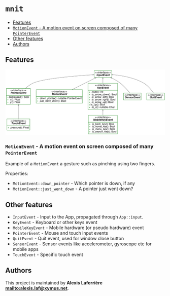 # `mnit`

* [Features](#Features)
* [`MotionEvent` - A motion event on screen composed of many `PointerEvent`](#`MotionEvent`---A-motion-event-on-screen-composed-of-many-`PointerEvent`)
* [Other features](#Other-features)
* [Authors](#Authors)

## Features

![Diagram for `mnit`](uml-mnit.svg)

### `MotionEvent` - A motion event on screen composed of many `PointerEvent`

Example of a `MotionEvent` a gesture such as pinching using two fingers.

Properties:

* `MotionEvent::down_pointer` - Which pointer is down, if any
* `MotionEvent::just_went_down` - A pointer just went down?

## Other features

* `InputEvent` - Input to the App, propagated through `App::input`.
* `KeyEvent` - Keyboard or other keys event
* `MobileKeyEvent` - Mobile hardware (or pseudo hardware) event
* `PointerEvent` - Mouse and touch input events
* `QuitEvent` - Quit event, used for window close button
* `SensorEvent` - Sensor events like accelerometer, gyroscope etc for mobile apps
* `TouchEvent` - Specific touch event

## Authors

This project is maintained by **Alexis Laferrière <mailto:alexis.laf@xymus.net>**.
